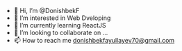 - 👋 Hi, I’m @DonishbekF
- 👀 I’m interested in Web Dveloping
- 🌱 I’m currently learning ReactJS
- 💞️ I’m looking to collaborate on ...
- 📫 How to reach me donishbekfayullayev70@gmail.com


